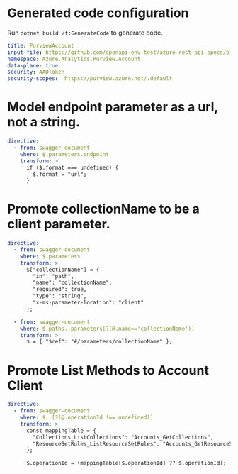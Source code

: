 # Generated code configuration

Run `dotnet build /t:GenerateCode` to generate code.

```yaml
title: PurviewAccount
input-file: https://github.com/openapi-env-test/azure-rest-api-specs/blob/e5ac395ac5df5df7aa5c2a3503c1ef9dc9f81205/specification/purview/data-plane/Azure.Analytics.Purview.Account/preview/2019-11-01-preview/account.json
namespace: Azure.Analytics.Purview.Account
data-plane: true
security: AADToken
security-scopes:  https://purview.azure.net/.default
```

# Model endpoint parameter as a url, not a string.

```yaml
directive:
  - from: swagger-document
    where: $.parameters.endpoint
    transform: >
      if ($.format === undefined) {
        $.format = "url";
      }
```

# Promote collectionName to be a client parameter.

```yaml
directive:
  - from: swagger-document
    where: $.parameters
    transform: >
      $["collectionName"] = {
        "in": "path",
        "name": "collectionName",
        "required": true,
        "type": "string",
        "x-ms-parameter-location": "client"
      };

  - from: swagger-document
    where: $.paths..parameters[?(@.name=='collectionName')]
    transform: >
      $ = { "$ref": "#/parameters/collectionName" };
```

# Promote List Methods to Account Client

```yaml
directive:
  - from: swagger-document
    where: $..[?(@.operationId !== undefined)]
    transform: >
      const mappingTable = {
        "Collections_ListCollections": "Accounts_GetCollections",
        "ResourceSetRules_ListResourceSetRules": "Accounts_GetResourceSetRules"
      };

      $.operationId = (mappingTable[$.operationId] ?? $.operationId);
```
